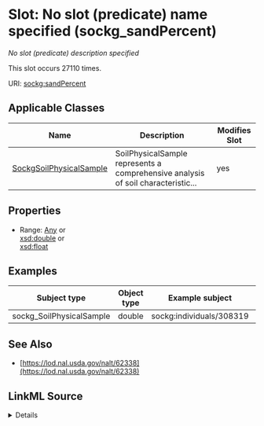

# Slot: No slot (predicate) name specified (sockg_sandPercent)


_No slot (predicate) description specified_






This slot occurs 27110 times.


URI: [sockg:sandPercent](https://idir.uta.edu/sockg-ontology/docs/sandPercent)



<!-- no inheritance hierarchy -->





## Applicable Classes

| Name | Description | Modifies Slot |
| --- | --- | --- |
| [SockgSoilPhysicalSample](../classes/SockgSoilPhysicalSample.md) | SoilPhysicalSample represents a comprehensive analysis of soil characteristic... |  yes  |







## Properties

* Range: [Any](../classes/Any.md)&nbsp;or&nbsp;<br />[xsd:double](http://www.w3.org/2001/XMLSchema#double)&nbsp;or&nbsp;<br />[xsd:float](http://www.w3.org/2001/XMLSchema#float)






## Examples

| Subject type | Object type | Example subject | Example object | Occurrences |
| --- | --- | --- | --- | --- |
| sockg_SoilPhysicalSample | double | sockg:individuals/308319 | 0.0 | 27110 |


## See Also

* [https://lod.nal.usda.gov/nalt/62338](https://lod.nal.usda.gov/nalt/62338)



## LinkML Source

<details>

```yaml
name: sockg_sandPercent
annotations:
  count:
    tag: count
    value: 27110
description: No slot (predicate) description specified
title: No slot (predicate) name specified
examples:
- object:
    example_object: '0.0'
    example_object_type: double
    example_predicate: sockg:sandPercent
    example_subject: sockg:individuals/308319
    example_subject_type: sockg_SoilPhysicalSample
from_schema: soc-kg
see_also:
- https://lod.nal.usda.gov/nalt/62338
rank: 1000
domain: sockg_SoilPhysicalSample
slot_uri: sockg:sandPercent
alias: sockg_sandPercent
domain_of:
- sockg_SoilPhysicalSample
range: Any
any_of:
- range: double
- range: float

```
</details>